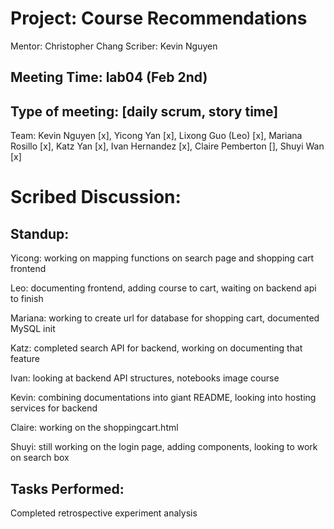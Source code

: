 # Project: Course Recommendations
Mentor: Christopher Chang
Scriber: Kevin Nguyen

## Meeting Time: lab04 (Feb 2nd)

## Type of meeting: [daily scrum, story time]
Team: Kevin Nguyen [x], Yicong Yan [x], Lixong Guo (Leo) [x], Mariana Rosillo [x], Katz Yan [x], Ivan Hernandez [x], Claire Pemberton [], Shuyi Wan [x]

# Scribed Discussion:

## Standup:
Yicong: working on mapping functions on search page and shopping cart frontend

Leo: documenting frontend, adding course to cart, waiting on backend api to finish

Mariana: working to create url for database for shopping cart, documented MySQL init

Katz: completed search API for backend, working on documenting that feature

Ivan: looking at backend API structures, notebooks image course

Kevin: combining documentations into giant README, looking into hosting services for backend

Claire: working on the shoppingcart.html

Shuyi: still working on the login page, adding components, looking to work on search box

## Tasks Performed:

Completed retrospective experiment analysis